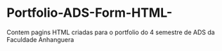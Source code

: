 # Portfolio-ADS-Form-HTML-
Contem pagins HTML criadas para o portfolio do 4 semestre de ADS da Faculdade Anhanguera
